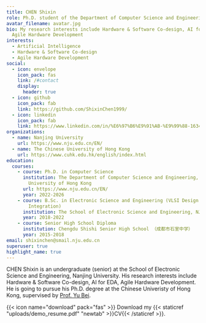 ```yaml
---
title: CHEN Shixin
role: Ph.D. student of the Department of Computer Science and Engineering, CUHK
avatar_filename: avatar.jpg
bio: My research interests include Hardware & Software Co-design, AI for EDA,
  Agile Hardware Development
interests:
  - Artificial Intelligence
  - Hardware & Software Co-design
  - Agile Hardware Development
social:
  - icon: envelope
    icon_pack: fas
    link: /#contact
    display:
      header: true
  - icon: github
    icon_pack: fab
    link: https://github.com/ShixinChen1999/
  - icon: linkedin
    icon_pack: fab
    link: https://www.linkedin.com/in/%E6%97%B6%E9%91%AB-%E9%99%88-163401217/
organizations:
  - name: Nanjing University
    url: https://www.nju.edu.cn/EN/
  - name: The Chinese University of Hong Kong
    url: https://www.cuhk.edu.hk/english/index.html
education:
  courses:
    - course: Ph.D. in Computer Science
      institution: The Department of Computer Science and Engineering, The Chinese
        University of Hong Kong
      url: https://www.nju.edu.cn/EN/
      year: 2022-2026
    - course: B.Sc. in Electronic Science and Engineering (VLSI Design and System
        Integration)
      institution: The School of Electronic Science and Engineering, NJU
      year: 2018-2022
    - course: Senior High School Diploma
      institution: Chengdu Shishi Senior High School （成都市石室中学）
      year: 2015-2018
email: shixinchen@smail.nju.edu.cn
superuser: true
highlight_name: true
---
```

CHEN Shixin is an undergraduate (senior) at the School of Electronic Science and Engineering, Nanjing University. His research interests include Hardware & Software Co-design, AI for EDA, Agile Hardware Development. He is going to pursue his Ph.D. degree at the Chinese Univeristy of Hong Kong, supervised by [Prof. Yu Bei](http://www.cse.cuhk.edu.hk/~byu/).

{{< icon name="download" pack="fas" >}} Download my {{< staticref "uploads/demo_resume.pdf" "newtab" >}}CV{{< /staticref >}}.
